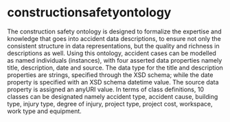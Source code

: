 # constructionsafetyontology
The construction safety ontology is designed to formalize the expertise and knowledge that goes into accident data descriptions, to ensure not only the consistent structure in data representations, but the quality and richness in descriptions as well. Using this ontology, accident cases can be modelled as named individuals (instances), with four asserted data properties namely title, description, date and source. The data type for the title and description properties are strings, specified through the XSD schema; while the date property is specified with an XSD schema datetime value. The source data property is assigned an anyURI value. In terms of class definitions, 10 classes can be designated namely accident type, accident cause, building type, injury type, degree of injury, project type, project cost, workspace, work type and equipment.
